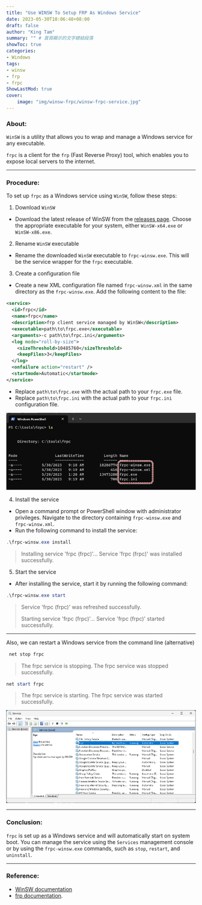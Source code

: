 ```yaml
---
title: "Use WINSW To Setup FRP As Windows Service"
date: 2023-05-30T10:06:48+08:00
draft: false
author: "King Tam"
summary: "" # 首頁顯示的文字總結段落
showToc: true
categories:
- Windows 
tags:
- winsw
- frp
- frpc
ShowLastMod: true
cover:
    image: "img/winsw-frpc/winsw-frpc-service.jpg"
---
```



### About:

`WinSW` is a utility that allows you to wrap and manage a Windows service for any executable. 

`frpc` is a client for the `frp` (Fast Reverse Proxy) tool, which enables you to expose local servers to the internet. 

---

### Procedure:

To set up `frpc` as a Windows service using `WinSW`, follow these steps:

1. Download `WinSW`

- Download the latest release of WinSW from the [releases page](https://github.com/winsw/winsw/releases). Choose the appropriate executable for your system, either `WinSW-x64.exe` or `WinSW-x86.exe`.

2. Rename `WinSW` executable

- Rename the downloaded `WinSW` executable to `frpc-winsw.exe`. This will be the service wrapper for the `frpc` executable.

3. Create a configuration file

- Create a new XML configuration file named `frpc-winsw.xml` in the same directory as the `frpc-winsw.exe`. Add the following content to the file:

```xml
<service>
  <id>frpc</id>
  <name>frpc</name>
  <description>frp client service managed by WinSW</description>
  <executable>path\to\frpc.exe</executable>
  <arguments>-c path\to\frpc.ini</arguments>
  <log mode="roll-by-size">
    <sizeThreshold>10485760</sizeThreshold>
    <keepFiles>3</keepFiles>
  </log>
  <onfailure action="restart" />
  <startmode>Automatic</startmode>
</service>
```

- Replace `path\to\frpc.exe` with the actual path to your `frpc.exe` file.
- Replace `path\to\frpc.ini` with the actual path to your `frpc.ini` configuration file.



![](/img/winsw-frpc/2023-05-30_tree.png)



4. Install the service

- Open a command prompt or PowerShell window with administrator privileges. Navigate to the directory containing `frpc-winsw.exe` and `frpc-winsw.xml`.
- Run the following command to install the service:

```powershell
.\frpc-winsw.exe install
```

> Installing service 'frpc (frpc)'...
> Service 'frpc (frpc)' was installed successfully.


5. Start the service

- After installing the service, start it by running the following command:

```powershell
.\frpc-winsw.exe start
```

> Service 'frpc (frpc)' was refreshed successfully.
>
> Starting service 'frpc (frpc)'...
> Service 'frpc (frpc)' started successfully.

---

Also, we can restart a Windows service from the command line (alternative)

~~~powershell
 net stop frpc
~~~

> The frpc service is stopping.
> The frpc service was stopped successfully.

~~~powershell
net start frpc
~~~

> The frpc service is starting.
> The frpc service was started successfully.

![](/img/winsw-frpc/2023-05-30_092634.png)

---

### Conclusion:

 `frpc` is set up as a Windows service and will automatically start on system boot. You can manage the service using the `Services` management console or by using the `frpc-winsw.exe` commands, such as `stop`, `restart`, and `uninstall`.

---

### Reference:

- [WinSW documentation](https://github.com/winsw/winsw/blob/master/doc/xmlConfigFile.md) 
- [frp documentation](https://github.com/fatedier/frp/blob/master/README.md).


